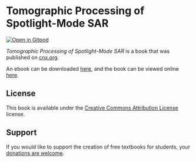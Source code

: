# Tomographic Processing of Spotlight-Mode SAR

[![Open in Gitpod](https://gitpod.io/button/open-in-gitpod.svg)](https://gitpod.io/from-referrer/)

_Tomographic Processing of Spotlight-Mode SAR_ is a book that was published on [cnx.org](https://cnx.org/).

An ebook can be downloaded [here](https://github.com/cnx-user-books/cnxbook-tomographic-processing-of-spotlight-mode-sar/releases/latest), and the book can be viewed online [here](https://github.com/cnx-user-books/cnxbook-tomographic-processing-of-spotlight-mode-sar/releases/latest).

## License
This book is available under the [Creative Commons Attribution License](./LICENSE) license.

## Support
If you would like to support the creation of free textbooks for students, your [donations are welcome](https://riceconnect.rice.edu/donation/support-openstax-banner).
